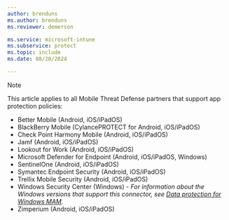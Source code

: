```yaml
---
author: brenduns
ms.author: brenduns
ms.reviewer: demerson

ms.service: microsoft-intune
ms.subservice: protect
ms.topic: include
ms.date: 08/20/2024

---
```


<!-- This note appears in several articles that detail MTD partner apps that support App Protection policies (MAM)  Do not add a blank line after the end of this note.  -->

> [!NOTE]
>
> This article applies to all Mobile Threat Defense partners that support app protection policies:
>
> - Better Mobile (Android, iOS/iPadOS)
> - BlackBerry Mobile (CylancePROTECT for Android, iOS/iPadOS)
> - Check Point Harmony Mobile (Android, iOS/iPadOS)
> - Jamf (Android, iOS/iPadOS)
> - Lookout for Work (Android, iOS/iPadOS)
> - Microsoft Defender for Endpoint (Android, iOS/iPadOS, Windows)
> - SentinelOne (Android, iOS/iPadOS)
> - Symantec Endpoint Security (Android, iOS/iPadOS)
> - Trellix Mobile Security (Android, iOS/iPadOS)
> - Windows Security Center (Windows) - *For information about the Windows versions that support this connector, see [Data protection for Windows MAM](../apps/protect-mam-windows.md).*
> - Zimperium (Android, iOS/iPadOS)